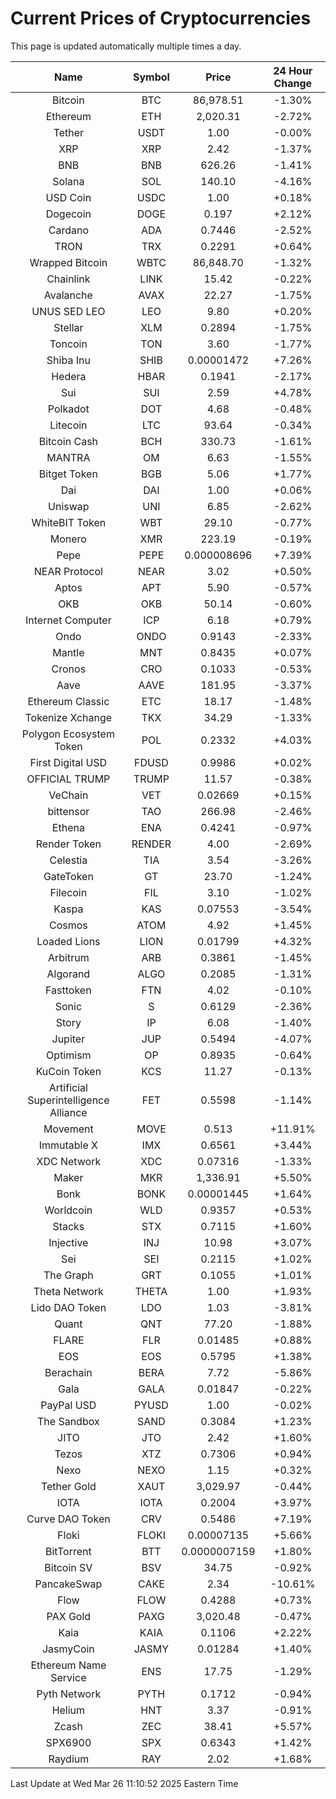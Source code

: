 # Current Prices of Cryptocurrencies
This page is updated automatically multiple times a day.

| Name | Symbol | Price | 24 Hour Change |
| :---: |:---:| :---: | :---: |
| Bitcoin | BTC | 86,978.51 | -1.30% |
| Ethereum | ETH | 2,020.31 | -2.72% |
| Tether | USDT | 1.00 | -0.00% |
| XRP | XRP | 2.42 | -1.37% |
| BNB | BNB | 626.26 | -1.41% |
| Solana | SOL | 140.10 | -4.16% |
| USD Coin | USDC | 1.00 | +0.18% |
| Dogecoin | DOGE | 0.197 | +2.12% |
| Cardano | ADA | 0.7446 | -2.52% |
| TRON | TRX | 0.2291 | +0.64% |
| Wrapped Bitcoin | WBTC | 86,848.70 | -1.32% |
| Chainlink | LINK | 15.42 | -0.22% |
| Avalanche | AVAX | 22.27 | -1.75% |
| UNUS SED LEO | LEO | 9.80 | +0.20% |
| Stellar | XLM | 0.2894 | -1.75% |
| Toncoin | TON | 3.60 | -1.77% |
| Shiba Inu | SHIB | 0.00001472 | +7.26% |
| Hedera | HBAR | 0.1941 | -2.17% |
| Sui | SUI | 2.59 | +4.78% |
| Polkadot | DOT | 4.68 | -0.48% |
| Litecoin | LTC | 93.64 | -0.34% |
| Bitcoin Cash | BCH | 330.73 | -1.61% |
| MANTRA | OM | 6.63 | -1.55% |
| Bitget Token | BGB | 5.06 | +1.77% |
| Dai | DAI | 1.00 | +0.06% |
| Uniswap | UNI | 6.85 | -2.62% |
| WhiteBIT Token | WBT | 29.10 | -0.77% |
| Monero | XMR | 223.19 | -0.19% |
| Pepe | PEPE | 0.000008696 | +7.39% |
| NEAR Protocol | NEAR | 3.02 | +0.50% |
| Aptos | APT | 5.90 | -0.57% |
| OKB | OKB | 50.14 | -0.60% |
| Internet Computer | ICP | 6.18 | +0.79% |
| Ondo | ONDO | 0.9143 | -2.33% |
| Mantle | MNT | 0.8435 | +0.07% |
| Cronos | CRO | 0.1033 | -0.53% |
| Aave | AAVE | 181.95 | -3.37% |
| Ethereum Classic | ETC | 18.17 | -1.48% |
| Tokenize Xchange | TKX | 34.29 | -1.33% |
| Polygon Ecosystem Token | POL | 0.2332 | +4.03% |
| First Digital USD | FDUSD | 0.9986 | +0.02% |
| OFFICIAL TRUMP | TRUMP | 11.57 | -0.38% |
| VeChain | VET | 0.02669 | +0.15% |
| bittensor | TAO | 266.98 | -2.46% |
| Ethena | ENA | 0.4241 | -0.97% |
| Render Token | RENDER | 4.00 | -2.69% |
| Celestia | TIA | 3.54 | -3.26% |
| GateToken | GT | 23.70 | -1.24% |
| Filecoin | FIL | 3.10 | -1.02% |
| Kaspa | KAS | 0.07553 | -3.54% |
| Cosmos | ATOM | 4.92 | +1.45% |
| Loaded Lions | LION | 0.01799 | +4.32% |
| Arbitrum | ARB | 0.3861 | -1.45% |
| Algorand | ALGO | 0.2085 | -1.31% |
| Fasttoken | FTN | 4.02 | -0.10% |
| Sonic | S | 0.6129 | -2.36% |
| Story | IP | 6.08 | -1.40% |
| Jupiter | JUP | 0.5494 | -4.07% |
| Optimism | OP | 0.8935 | -0.64% |
| KuCoin Token | KCS | 11.27 | -0.13% |
| Artificial Superintelligence Alliance | FET | 0.5598 | -1.14% |
| Movement | MOVE | 0.513 | +11.91% |
| Immutable X | IMX | 0.6561 | +3.44% |
| XDC Network | XDC | 0.07316 | -1.33% |
| Maker | MKR | 1,336.91 | +5.50% |
| Bonk | BONK | 0.00001445 | +1.64% |
| Worldcoin | WLD | 0.9357 | +0.53% |
| Stacks | STX | 0.7115 | +1.60% |
| Injective | INJ | 10.98 | +3.07% |
| Sei | SEI | 0.2115 | +1.02% |
| The Graph | GRT | 0.1055 | +1.01% |
| Theta Network | THETA | 1.00 | +1.93% |
| Lido DAO Token | LDO | 1.03 | -3.81% |
| Quant | QNT | 77.20 | -1.88% |
| FLARE | FLR | 0.01485 | +0.88% |
| EOS | EOS | 0.5795 | +1.38% |
| Berachain | BERA | 7.72 | -5.86% |
| Gala | GALA | 0.01847 | -0.22% |
| PayPal USD | PYUSD | 1.00 | -0.02% |
| The Sandbox | SAND | 0.3084 | +1.23% |
| JITO | JTO | 2.42 | +1.60% |
| Tezos | XTZ | 0.7306 | +0.94% |
| Nexo | NEXO | 1.15 | +0.32% |
| Tether Gold | XAUT | 3,029.97 | -0.44% |
| IOTA | IOTA | 0.2004 | +3.97% |
| Curve DAO Token | CRV | 0.5486 | +7.19% |
| Floki | FLOKI | 0.00007135 | +5.66% |
| BitTorrent | BTT | 0.0000007159 | +1.80% |
| Bitcoin SV | BSV | 34.75 | -0.92% |
| PancakeSwap | CAKE | 2.34 | -10.61% |
| Flow | FLOW | 0.4288 | +0.73% |
| PAX Gold | PAXG | 3,020.48 | -0.47% |
| Kaia | KAIA | 0.1106 | +2.22% |
| JasmyCoin | JASMY | 0.01284 | +1.40% |
| Ethereum Name Service | ENS | 17.75 | -1.29% |
| Pyth Network | PYTH | 0.1712 | -0.94% |
| Helium | HNT | 3.37 | -0.91% |
| Zcash | ZEC | 38.41 | +5.57% |
| SPX6900 | SPX | 0.6343 | +1.42% |
| Raydium | RAY | 2.02 | +1.68% |

Last Update at Wed Mar 26 11:10:52 2025 Eastern Time